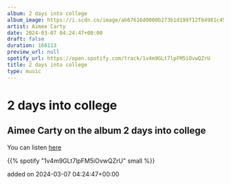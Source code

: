 ```yaml
---
album: 2 days into college
album_image: https://i.scdn.co/image/ab67616d0000b273b1d199f12f84981c4572fb1f
artist: Aimee Carty
date: 2024-03-07 04:24:47+00:00
draft: false
duration: 168113
preview_url: null
spotify_url: https://open.spotify.com/track/1v4m9GLt7lpFM5iOvwQZrU
title: 2 days into college
type: music
---
```



# 2 days into college

## Aimee Carty on the album 2 days into college

You can listen [here](https://open.spotify.com/track/1v4m9GLt7lpFM5iOvwQZrU)

{{% spotify "1v4m9GLt7lpFM5iOvwQZrU" small %}}

added on 2024-03-07 04:24:47+00:00